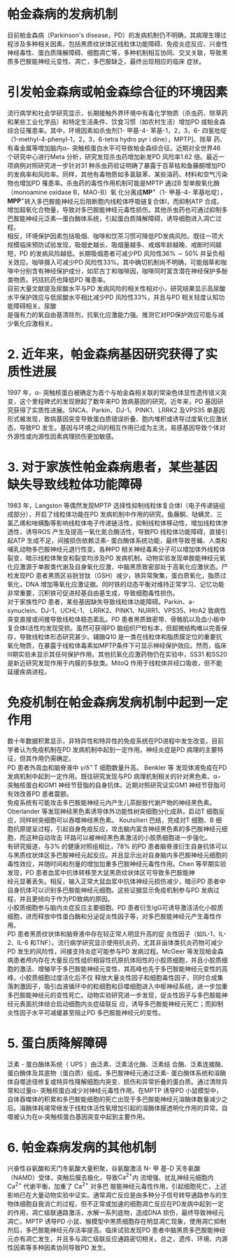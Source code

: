 # 帕金森病的发病机制  
目前帕金森病（Parkinson's disease，PD）的发病机制仍不明确，其病理生理过程涉及多种相关因素，包括黑质纹状体区线粒体功能障碍、免疫炎症反应、兴奋性神经毒性、蛋白质降解障碍、细胞凋亡等，多种机制相互协同、交叉关联，导致黑质多巴胺能神经元变性、凋亡，多巴胺缺乏，最终出现相应的临床 症状。  
#  引发帕金森病或帕金森综合征的环境因素  
流行病学和社会学研究显示，长期接触外界环境中有毒化学物质（杀虫药、除草药和某些工业化学品）和特定生活条件、饮食习惯（如农村生活）增加PD 或帕金森综合征罹患率。其中，环境因素如杀虫剂[1- 甲基-4- 苯基-1，2，3，6- 四氢吡啶（1-methyl-4-phenyl-1，2，3，6-tetra hydro pyr i dine），MPTP]、除草 药、有毒金属等增加脑内$\upalpha-$ 突触核蛋白水平可导致帕金森综合征。近期对全世界46 个研究中心进行Meta 分析，研究发现杀虫药增加新发PD 风险率1.62 倍。最近一项病例对照研究进一步针对31 种杀虫药验证明确了暴露于百草枯和鱼藤酮增加PD 的发病率和风险率。同样，其他有毒物质如多氯联苯、某些溶药、材料和空气污染物也增加PD 罹患率。杀虫药的毒性作用机制可能是MPTP 通过B 型单胺氧化酶（monoamine oxidase B，MAO-B）氧  化分离成$\mathbf{M}\mathbf{P}^{+}$（1- 甲基-4- 苯基吡啶），$\mathbf{M}\mathbf{P}\mathbf{P}^{+}$转入多巴胺能神经元后阻断胞内线粒体呼吸链复合体Ⅰ，而抑制ATP 合成，增加超氧化合物量，导致对多巴胺能神经元毒性损伤。其他杀虫药也可通过抑制多巴胺能神经元泛素—蛋白酶体系统，引起蛋白质降解障碍，诱导细胞进入凋亡过程。  
相反，环境保护因素包括吸烟、咖啡和饮茶习惯可降低PD发病风险。既往一项大规模临床预防试验发现，吸烟史越长、吸烟量越多、戒烟年龄越晚、戒断时间越短，PD 的发病风险越低。长期吸烟患者可减少PD 风险性$36\%\sim50\%$ 并呈负相关效应。咖啡摄入可减少PD 风险性$33\%$。其中确切机制尚不明确，可能烟草和咖啡中分别含有神经保护成分，如尼古丁和咖啡因，咖啡同时富含潜在神经保护多酚类物质。钙拮抗药也降低PD 罹患率。  
目前大量文献提及尿酸水平与PD 发病风险的相关性相对小，研究结果显示高尿酸水平保护效应与低尿酸水平相比减少PD 风险性$33\%$，并且与PD 相关轻度认知功能障碍相关。尿酸  
是强有力的氧自由基清除剂，抗氧化应激能力强。推测它对PD保护效应可能与减少氧化应激相关。  
# 2. 近年来，帕金森病基因研究获得了实质性进展  
1997 年，α- 突触核蛋白被确定为首个与帕金森相关联的常染色体显性遗传错义突变，这个里程碑式的发现掀起了数年来PD 致病基因的研究。近年来，PD 基因研究获得了实质性进展。SNCA、Parkin、DJ-1、PINK1、LRRK2 及VPS35 单基因形式被发现，致病基因突变导致蛋白质错误折叠、胞内堆积或诱导过度氧化应激状态，导致PD 发生。基因与环境之间的相互作用已成为主流，易感基因导致个体对外源性或内源性因素病理损伤更加敏感。  
# 3. 对于家族性帕金森病患者，某些基因缺失导致线粒体功能障碍  
1983 年，Langston 等偶然发现MPTP 选择性抑制线粒体复合体Ⅰ（电子传递链组成部分），开启了线粒体功能在PD 发病机制中作用的研究。鱼藤酮、哒螨灵、三氯乙烯和唑螨酯等影响线粒体电子传递链活性，抑制线粒体移动性，增加线粒体渗透性，诱导ROS 产生及提高一氧化氮合酶活性，导致PD 线粒体功能障碍，直接引起ATP 生成不足，间接损伤依赖泛素- 蛋白酶体系统功能，最终导致苍蝇、人类和哺乳动物多巴胺神经元退行性变。各种PD 相关神经毒素分子可以增加体外线粒体裂变，暗示线粒体聚变和裂变均涉及PD 发病机制。动物实验发现单胺能神经元氧化应激源于单胺类代谢及自身氧化应激，中脑黑质致密部处于高氧化应激状态。尸检发现PD 患者黑质区谷胱甘肽（GSH）减少，铁异常聚集，蛋白质氧化，脂质过氧化，DNA 增加等氧化应激证据。同时铁的动态平衡对维持正常学习、记忆功能非常重要，沉积铁可促进羟基自由基生成，导致细胞毒性损伤。  
对于家族性PD 患者，某些基因缺失导致线粒体功能障碍。Parkin、a-synuclein、DJ-1、UCHL-1、 LRRK2、PINK1、NURR1、VPS35、HtrA2 致病性突变直接或间接导致线粒体稳态紊乱。PD 患者黑质致密带、骨骼肌以及血小板中复合体Ⅰ活性均发现受损。虽然可获得PD 脑组织尸检标本，但超微结构难以完善保存，导致线粒体形态研究甚少。辅酶Q10 是一类在线粒体和脂质膜定位的重要抗氧化物质，在暴露于线粒体毒素如MPTP条件下可显示神经保护效应。然而，临床Ⅲ期实验未显示其任何保护作用。其他抗氧化应激药物仍在实验中，SS31 和SS20 是新近研究发现作用于内膜的多肽类。MitoQ 作用于线粒体并经口吸收，但不能延缓疾病进程。  
#  免疫机制在帕金森病发病机制中起到一定作用  
数十年数据积累显示，非特异性和特异性的免疫系统在PD进程中发生改变。目前学者认为免疫机制在PD 发病机制中起到一定作用。神经炎症是PD 病理的主要特征，但其作用仍需确定。  
PD  患者外周血和脑脊液中 $\gamma/{\updelta}^{+}\,\mathrm{T}$  细胞数量升高。 Benkler  等 发现体液免疫在PD 发病机制中起到一定作用。既往研究发现与PD 病理机制相关的针对黑色素、$\upalpha-$ 突触核蛋白和GM1 神经节苷脂的自身抗体。近期对照研究证实GM1 神经节苷脂可有效改善PD 患者震颤。  
免疫系统有可能攻击多巴胺能神经元内产生儿茶酚胺代谢产物的神经黑色素。Oberlander 等发现神经黑色素诱导体外功能性树突细胞分化成熟，启动T 细胞反应，同样树突细胞可以吞噬神经黑色素。 Koutsilieri   巴结，完成对T 细胞、B 细胞抗原提呈过程，引起自身免疫反应，攻击脑内富含神经黑色素的多巴胺神经元细胞，而这种自动攻击 环路可以被神经黑色素激活的小胶质细胞进一步强化。  
有研究报道，与$3\%$ 的健康对照组相比，$78\%$ 的PD 患者脑脊液衍生自身抗体可以与黑质纹状体区多巴胺神经元起反应。并且显示出对自身脑内多巴胺神经元细胞的毒性效应，并随时间和剂量的增加加重多巴胺神经元毒性作用。Chen 等早期实验发现，PD 患者血浆中抗体转移至大鼠黑质纹状体区可导致多巴胺能神  
经元显著丢失。相反，输入正常大鼠血浆中抗体神经元损伤减少，暗示PD 患者中自身抗体可以识别多巴胺能神经元细胞。这些证据显示免疫机制参与PD 发病过程，并且更倾向于作为PD致病的原因。  
小胶质细胞参与脑内炎症反应主要细胞。PD 患者衍生IgG可诱导激活活化小胶质细胞，进而释放中性蛋白酶和分泌促炎性因子等，对多巴胺能神经元产生毒性作用。  
PD  患者黑质纹状体和脑脊液中存在较正常人明显升高的促 炎性因子（如IL-1、IL-2、IL-6 和TNF）。流行病学研究显示使用抗炎药，尤其非甾体类抗炎药物可减少PD 发生的风险性，间接支持炎症可能参与PD 发病过程。McGeer 等发现帕金森病患者颅内存在大量反应性组织相容性抗原抗体阳性的小胶质细胞，并且小胶质细胞的激活、增殖早于多巴胺能神经元变性，其高峰也先于多巴胺能神经元变性的高峰。小胶质细胞过度活化后不仅 释放大量炎性因子和细胞毒性因子，同时合成集落刺激因子，吸引血液循环中的粒细胞和巨噬细胞进入中枢神经系统，进一步加重多巴胺能神经元的变性死亡。动物实验研究进一步发现，促炎性因子与多巴胺能神经元表面抗体结合启动细胞内炎症级联反 应，诱导多巴胺能神经元死亡；而抑制炎性因子水平可减缓甚至阻止PD 多巴胺能神经元的变性。  
# 5. 蛋白质降解障碍  
泛素 -  蛋白酶体系统（ UPS ）由泛素、泛素活化酶、泛素结 合酶、泛素连接酶、蛋白酶体及其底物（蛋白质）组成。多巴胺神经元通过泛素- 蛋白酶体系统和溶酶体自噬途径修复或特异性降解细胞内突变、损伤和异常折叠的蛋白质。通过清除异常和过量α- 突触核蛋白减少对神经元毒性作用。在MPTP 诱导PD 小鼠模型中，自体吞噬体的积累和多巴胺能细胞的死亡出现于多巴胺能神经元溶酶体数量减少之后。溶酶体耗竭常继发于线粒体活性氧增加引起的溶酶体膜透明化作用的异常。自噬被认为在α-突触核蛋白基因突变中起到主要作用。  
# $6.$ 帕金森病发病的其他机制  
兴奋性谷氨酸和天门冬氨酸大量积聚，谷氨酸激活 N-  甲   基-D 天冬氨酸（NAMD）受体，突触后膜去极化，导致$\mathrm{Ca^{2+}}$内    流增强、扰乱神经元细胞内 $\mathrm{Ca^{2+}}$ 代谢平衡，加重了 $\mathrm{Ca}^{2+}$ 对多巴 胺能神经元毒性作用，引起细胞死亡，上述影响已在大量动物实验中证实。通常凋亡反应是由多种分子信号转导通路参与的生物体细胞自我消亡的过程，但不正常或加速的细胞凋亡反应在PD发病中起到一定的作用，凋亡级联通路激活，水解一系列底物，造成DNA 损伤，最终导致神经元凋亡。MPTP 诱导PD 小鼠、猴模型中黑质细胞存在明显凋亡现象，使用凋亡抑制剂后，多巴胺能神经元存活率提高。临床试验发现PD 患者中脑黑质多巴胺能神经元亦有凋亡发生，并且多与凋亡级联反应通路密切相关。总之，遗传、环境、内源性因素等多种因素协同导致PD 发生。  
